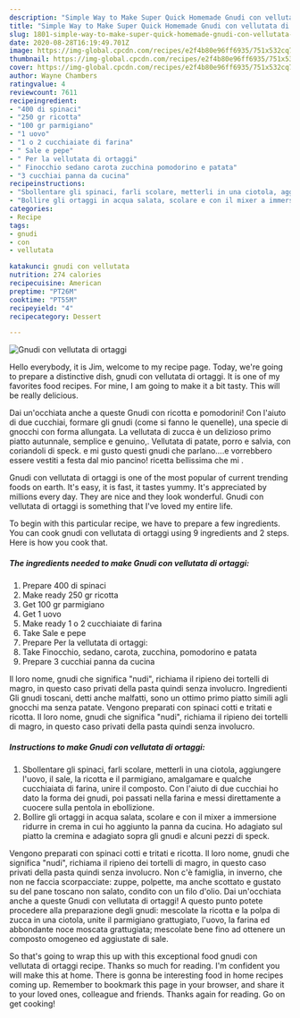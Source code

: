 ```yaml
---
description: "Simple Way to Make Super Quick Homemade Gnudi con vellutata di ortaggi"
title: "Simple Way to Make Super Quick Homemade Gnudi con vellutata di ortaggi"
slug: 1801-simple-way-to-make-super-quick-homemade-gnudi-con-vellutata-di-ortaggi
date: 2020-08-28T16:19:49.701Z
image: https://img-global.cpcdn.com/recipes/e2f4b80e96ff6935/751x532cq70/gnudi-con-vellutata-di-ortaggi-recipe-main-photo.jpg
thumbnail: https://img-global.cpcdn.com/recipes/e2f4b80e96ff6935/751x532cq70/gnudi-con-vellutata-di-ortaggi-recipe-main-photo.jpg
cover: https://img-global.cpcdn.com/recipes/e2f4b80e96ff6935/751x532cq70/gnudi-con-vellutata-di-ortaggi-recipe-main-photo.jpg
author: Wayne Chambers
ratingvalue: 4
reviewcount: 7611
recipeingredient:
- "400 di spinaci"
- "250 gr ricotta"
- "100 gr parmigiano"
- "1 uovo"
- "1 o 2 cucchiaiate di farina"
- " Sale e pepe"
- " Per la vellutata di ortaggi"
- " Finocchio sedano carota zucchina pomodorino e patata"
- "3 cucchiai panna da cucina"
recipeinstructions:
- "Sbollentare gli spinaci, farli scolare, metterli in una ciotola, aggiungere l&#39;uovo, il sale, la ricotta e il parmigiano, amalgamare e qualche cucchiaiata di farina, unire il composto. Con l&#39;aiuto di due cucchiai ho dato la forma dei gnudi, poi passati nella farina e messi direttamente a cuocere sulla pentola in ebollizione."
- "Bollire gli ortaggi in acqua salata, scolare e con il mixer a immersione ridurre in crema in cui ho aggiunto la panna da cucina. Ho adagiato sul piatto la cremina e adagiato sopra gli gnudi e alcuni pezzi di speck."
categories:
- Recipe
tags:
- gnudi
- con
- vellutata

katakunci: gnudi con vellutata 
nutrition: 274 calories
recipecuisine: American
preptime: "PT26M"
cooktime: "PT55M"
recipeyield: "4"
recipecategory: Dessert

---
```



![Gnudi con vellutata di ortaggi](https://img-global.cpcdn.com/recipes/e2f4b80e96ff6935/751x532cq70/gnudi-con-vellutata-di-ortaggi-recipe-main-photo.jpg)

Hello everybody, it is Jim, welcome to my recipe page. Today, we're going to prepare a distinctive dish, gnudi con vellutata di ortaggi. It is one of my favorites food recipes. For mine, I am going to make it a bit tasty. This will be really delicious.

Dai un&#39;occhiata anche a queste Gnudi con ricotta e pomodorini! Con l&#39;aiuto di due cucchiai, formare gli gnudi (come si fanno le quenelle), una specie di gnocchi con forma allungata. La vellutata di zucca è un delizioso primo piatto autunnale, semplice e genuino,. Vellutata di patate, porro e salvia, con coriandoli di speck. e mi gusto questi gnudi che parlano….e vorrebbero essere vestiti a festa dal mio pancino! ricetta bellissima che mi .

Gnudi con vellutata di ortaggi is one of the most popular of current trending foods on earth. It's easy, it is fast, it tastes yummy. It's appreciated by millions every day. They are nice and they look wonderful. Gnudi con vellutata di ortaggi is something that I've loved my entire life.


To begin with this particular recipe, we have to prepare a few ingredients. You can cook gnudi con vellutata di ortaggi using 9 ingredients and 2 steps. Here is how you cook that.

<!--inarticleads1-->

##### The ingredients needed to make Gnudi con vellutata di ortaggi:

1. Prepare 400 di spinaci
1. Make ready 250 gr ricotta
1. Get 100 gr parmigiano
1. Get 1 uovo
1. Make ready 1 o 2 cucchiaiate di farina
1. Take  Sale e pepe
1. Prepare  Per la vellutata di ortaggi:
1. Take  Finocchio, sedano, carota, zucchina, pomodorino e patata
1. Prepare 3 cucchiai panna da cucina


Il loro nome, gnudi che significa &#34;nudi&#34;, richiama il ripieno dei tortelli di magro, in questo caso privati della pasta quindi senza involucro. Ingredienti Gli gnudi toscani, detti anche malfatti, sono un ottimo primo piatto simili agli gnocchi ma senza patate. Vengono preparati con spinaci cotti e tritati e ricotta. Il loro nome, gnudi che significa &#34;nudi&#34;, richiama il ripieno dei tortelli di magro, in questo caso privati della pasta quindi senza involucro. 

<!--inarticleads2-->

##### Instructions to make Gnudi con vellutata di ortaggi:

1. Sbollentare gli spinaci, farli scolare, metterli in una ciotola, aggiungere l&#39;uovo, il sale, la ricotta e il parmigiano, amalgamare e qualche cucchiaiata di farina, unire il composto. Con l&#39;aiuto di due cucchiai ho dato la forma dei gnudi, poi passati nella farina e messi direttamente a cuocere sulla pentola in ebollizione.
1. Bollire gli ortaggi in acqua salata, scolare e con il mixer a immersione ridurre in crema in cui ho aggiunto la panna da cucina. Ho adagiato sul piatto la cremina e adagiato sopra gli gnudi e alcuni pezzi di speck.


Vengono preparati con spinaci cotti e tritati e ricotta. Il loro nome, gnudi che significa &#34;nudi&#34;, richiama il ripieno dei tortelli di magro, in questo caso privati della pasta quindi senza involucro. Non c&#39;è famiglia, in inverno, che non ne faccia scorpacciate: zuppe, polpette, ma anche scottato e gustato su del pane toscano non salato, condito con un filo d&#39;olio. Dai un&#39;occhiata anche a queste Gnudi con vellutata di ortaggi! A questo punto potete procedere alla preparazione degli gnudi: mescolate la ricotta e la polpa di zucca in una ciotola, unite il parmigiano grattugiato, l&#39;uovo, la farina ed abbondante noce moscata grattugiata; mescolate bene fino ad ottenere un composto omogeneo ed aggiustate di sale. 

So that's going to wrap this up with this exceptional food gnudi con vellutata di ortaggi recipe. Thanks so much for reading. I'm confident you will make this at home. There is gonna be interesting food in home recipes coming up. Remember to bookmark this page in your browser, and share it to your loved ones, colleague and friends. Thanks again for reading. Go on get cooking!
